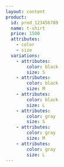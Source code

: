 ```yaml
---
layout: content
product:
  id: prod_123456789
  name: t-shirt
  price: 1500
  attributes:
    - color
    - size
  variations:
    - attributes:
        color: black
        size: S
    - attributes:
        color: black
        size: M
    - attributes:
        color: black
        size: L
    - attributes:
        color: gray
        size: S
    - attributes:
        color: gray
        size: M
    - attributes:
        color: gray
        size: L    
---
```

<amp-state id="product">
  <script type="application/json">
    {
    {%- assign mmmm = page.product.variations | group_by: "attributes.color" -%}
    {%- for aaa in mmmm -%}
      "{{ aaa.name }}": 
        {
        {%- assign nnn = aaa.items | group_by: "attributes.size"  -%}
        {%- for bbb in nnn -%}
          "{{ bbb.name }}": 
            {{ bbb.items.first | jsonify }}{% unless forloop.last %},{% endunless %}
        {% endfor %}
        }{% unless forloop.last %},{% endunless %}
    {%- endfor -%}
    }    
  </script>
</amp-state>
